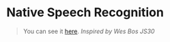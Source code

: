 # Native Speech Recognition

> You can see it [here](https://karolinedealencar.github.io/native-speech-recognition/).
> *Inspired by Wes Bos JS30*
